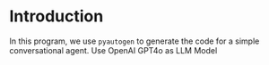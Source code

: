 # Introduction 

In this program, we use `pyautogen` to generate the code for a simple conversational agent. 
Use OpenAI GPT4o as LLM Model


